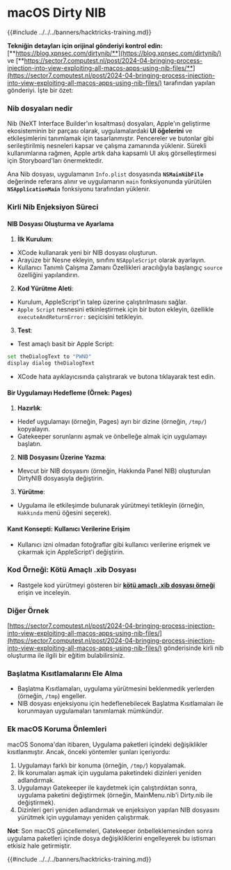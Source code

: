# macOS Dirty NIB

{{#include ../../../banners/hacktricks-training.md}}

**Tekniğin detayları için orijinal gönderiyi kontrol edin:** [**https://blog.xpnsec.com/dirtynib/**](https://blog.xpnsec.com/dirtynib/) ve [**https://sector7.computest.nl/post/2024-04-bringing-process-injection-into-view-exploiting-all-macos-apps-using-nib-files/**](https://sector7.computest.nl/post/2024-04-bringing-process-injection-into-view-exploiting-all-macos-apps-using-nib-files/) tarafından yapılan gönderiyi. İşte bir özet:

### Nib dosyaları nedir

Nib (NeXT Interface Builder'ın kısaltması) dosyaları, Apple'ın geliştirme ekosisteminin bir parçası olarak, uygulamalardaki **UI öğelerini** ve etkileşimlerini tanımlamak için tasarlanmıştır. Pencereler ve butonlar gibi serileştirilmiş nesneleri kapsar ve çalışma zamanında yüklenir. Sürekli kullanımlarına rağmen, Apple artık daha kapsamlı UI akış görselleştirmesi için Storyboard'ları önermektedir.

Ana Nib dosyası, uygulamanın `Info.plist` dosyasında **`NSMainNibFile`** değerinde referans alınır ve uygulamanın `main` fonksiyonunda yürütülen **`NSApplicationMain`** fonksiyonu tarafından yüklenir.

### Kirli Nib Enjeksiyon Süreci

#### NIB Dosyası Oluşturma ve Ayarlama

1. **İlk Kurulum**:
- XCode kullanarak yeni bir NIB dosyası oluşturun.
- Arayüze bir Nesne ekleyin, sınıfını `NSAppleScript` olarak ayarlayın.
- Kullanıcı Tanımlı Çalışma Zamanı Özellikleri aracılığıyla başlangıç `source` özelliğini yapılandırın.
2. **Kod Yürütme Aleti**:
- Kurulum, AppleScript'in talep üzerine çalıştırılmasını sağlar.
- `Apple Script` nesnesini etkinleştirmek için bir buton ekleyin, özellikle `executeAndReturnError:` seçicisini tetikleyin.
3. **Test**:

- Test amaçlı basit bir Apple Script:

```bash
set theDialogText to "PWND"
display dialog theDialogText
```

- XCode hata ayıklayıcısında çalıştırarak ve butona tıklayarak test edin.

#### Bir Uygulamayı Hedefleme (Örnek: Pages)

1. **Hazırlık**:
- Hedef uygulamayı (örneğin, Pages) ayrı bir dizine (örneğin, `/tmp/`) kopyalayın.
- Gatekeeper sorunlarını aşmak ve önbelleğe almak için uygulamayı başlatın.
2. **NIB Dosyasını Üzerine Yazma**:
- Mevcut bir NIB dosyasını (örneğin, Hakkında Panel NIB) oluşturulan DirtyNIB dosyasıyla değiştirin.
3. **Yürütme**:
- Uygulama ile etkileşimde bulunarak yürütmeyi tetikleyin (örneğin, `Hakkında` menü öğesini seçerek).

#### Kanıt Konsepti: Kullanıcı Verilerine Erişim

- Kullanıcı izni olmadan fotoğraflar gibi kullanıcı verilerine erişmek ve çıkarmak için AppleScript'i değiştirin.

### Kod Örneği: Kötü Amaçlı .xib Dosyası

- Rastgele kod yürütmeyi gösteren bir [**kötü amaçlı .xib dosyası örneği**](https://gist.github.com/xpn/16bfbe5a3f64fedfcc1822d0562636b4) erişin ve inceleyin.

### Diğer Örnek

[https://sector7.computest.nl/post/2024-04-bringing-process-injection-into-view-exploiting-all-macos-apps-using-nib-files/](https://sector7.computest.nl/post/2024-04-bringing-process-injection-into-view-exploiting-all-macos-apps-using-nib-files/) gönderisinde kirli nib oluşturma ile ilgili bir eğitim bulabilirsiniz.&#x20;

### Başlatma Kısıtlamalarını Ele Alma

- Başlatma Kısıtlamaları, uygulama yürütmesini beklenmedik yerlerden (örneğin, `/tmp`) engeller.
- NIB dosyası enjeksiyonu için hedeflenebilecek Başlatma Kısıtlamaları ile korunmayan uygulamaları tanımlamak mümkündür.

### Ek macOS Koruma Önlemleri

macOS Sonoma'dan itibaren, Uygulama paketleri içindeki değişiklikler kısıtlanmıştır. Ancak, önceki yöntemler şunları içeriyordu:

1. Uygulamayı farklı bir konuma (örneğin, `/tmp/`) kopyalamak.
2. İlk korumaları aşmak için uygulama paketindeki dizinleri yeniden adlandırmak.
3. Uygulamayı Gatekeeper ile kaydetmek için çalıştırdıktan sonra, uygulama paketini değiştirmek (örneğin, MainMenu.nib'i Dirty.nib ile değiştirmek).
4. Dizinleri geri yeniden adlandırmak ve enjeksiyon yapılan NIB dosyasını yürütmek için uygulamayı yeniden çalıştırmak.

**Not**: Son macOS güncellemeleri, Gatekeeper önbelleklemesinden sonra uygulama paketleri içinde dosya değişikliklerini engelleyerek bu istismarı etkisiz hale getirmiştir.

{{#include ../../../banners/hacktricks-training.md}}
